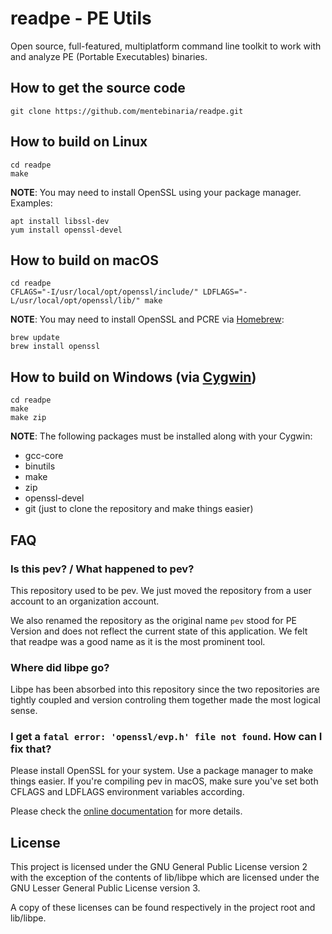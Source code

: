 # readpe - PE Utils

Open source, full-featured, multiplatform command line toolkit to work with
and analyze PE (Portable Executables) binaries.

## How to get the source code

    git clone https://github.com/mentebinaria/readpe.git

## How to build on Linux

    cd readpe
    make

**NOTE**: You may need to install OpenSSL using your package manager. Examples:

    apt install libssl-dev
    yum install openssl-devel

## How to build on macOS

    cd readpe
    CFLAGS="-I/usr/local/opt/openssl/include/" LDFLAGS="-L/usr/local/opt/openssl/lib/" make

**NOTE**: You may need to install OpenSSL and PCRE via [Homebrew](https://brew.sh):

    brew update
    brew install openssl

## How to build on Windows (via [Cygwin](https://cygwin.com))

    cd readpe
    make
    make zip

**NOTE**: The following packages must be installed along with your Cygwin:

- gcc-core
- binutils
- make
- zip
- openssl-devel
- git (just to clone the repository and make things easier)

## FAQ

### Is this pev? / What happened to pev?

This repository used to be pev. We just moved the repository from a user account
to an organization account.

We also renamed the repository as the original name `pev` stood for PE Version
and does not reflect the current state of this application. We felt that readpe
was a good name as it is the most prominent tool.

### Where did libpe go?

Libpe has been absorbed into this repository since the two repositories are
tightly coupled and version controling them together made the most logical sense.

### I get a `fatal error: 'openssl/evp.h' file not found`. How can I fix that?

Please install OpenSSL for your system. Use a package manager to make things easier. If you're compiling pev in macOS,
make sure you've set both CFLAGS and LDFLAGS environment variables according.

Please check the [online documentation](https://pev.sourceforge.io/doc/manual/en_us/) for more details.

## License

This project is licensed under the GNU General Public License version 2
with the exception of the contents of lib/libpe which are licensed under the
GNU Lesser General Public License version 3.

A copy of these licenses can be found respectively in the project root and lib/libpe.
